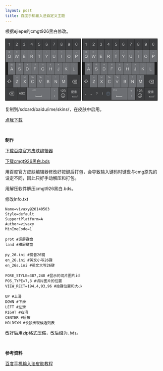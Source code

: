 ```yaml
---
layout: post
title: 百度手机输入法自定义主题
---
```


根据ejiepe的cmgt926黑白修改。

<img style="height:200px;" src="/img/2014-05-03-baidu-input-custom-theme-1.jpg" />

<img style="height:200px;" src="/img/2014-05-03-baidu-input-custom-theme-2.jpg" />

复制到/sdcard/baidu/ime/skins/，在皮肤中启用。

[点我下载][1]

<br />

**制作**

[下载百度官方皮肤编辑器][2]

[下载cmgt926黑白.bds][3]

用百度官方皮肤编辑器修改好按键后打包，会导致输入键码时键盘与cmg原先的设定不同，因此只好手动解压和打包。

用解压软件解压cmgt926黑白.bds。

修改Info.txt

    Name=vivaxy@20140503
    Style=default
    SupportPlatform=A
    Author=vivaxy
    MinImeCode=1

    prot #竖屏键盘
    land #横屏键盘

    py_26.ini #拼音26键
    en_26.ini #英文小写26键
    en_26s.ini #英文大写26键

    FORE_STYLE=387,248 #显示的切片图片id
    POS_TYPE=7,3 #切片图片的位置
    VIEW_RECT=194,4,93,96 #按键位置和大小

    UP #上滑
    DOWN #下滑
    LEFT #左滑
    RIGHT #右滑
    CENTER #短按
    HOLDSYM #长按出现候选列表

改好后用zip格式压缩，改后缀为`.bds`。

<br />

**参考资料**

[百度手机输入法皮肤教程][4]


  [1]: http://pan.baidu.com/s/1qWNOQ5m
  [2]: http://r6.mo.baidu.com/web/is/index/
  [3]: http://pan.baidu.com/share/link?uk=3321957458&shareid=1043105502#dir/path=/cmg%E8%81%AA%E6%98%8E%E7%8B%97%E7%99%BE%E5%BA%A6%E6%89%8B%E6%9C%BA%E8%BE%93%E5%85%A5%E6%B3%95%E7%9A%AE%E8%82%A4/2013%E5%B9%B412%E6%9C%8817%E6%97%A5/T926---26%E9%94%AE%2bT9%E4%B9%9D%E5%AE%AB%E6%A0%BC%E5%B8%83%E5%B1%80/%E9%BB%91%E7%99%BD%E5%AF%86%E9%9B%86%E6%8C%89%E9%94%AE
  [4]: http://tieba.baidu.com/p/2038495547